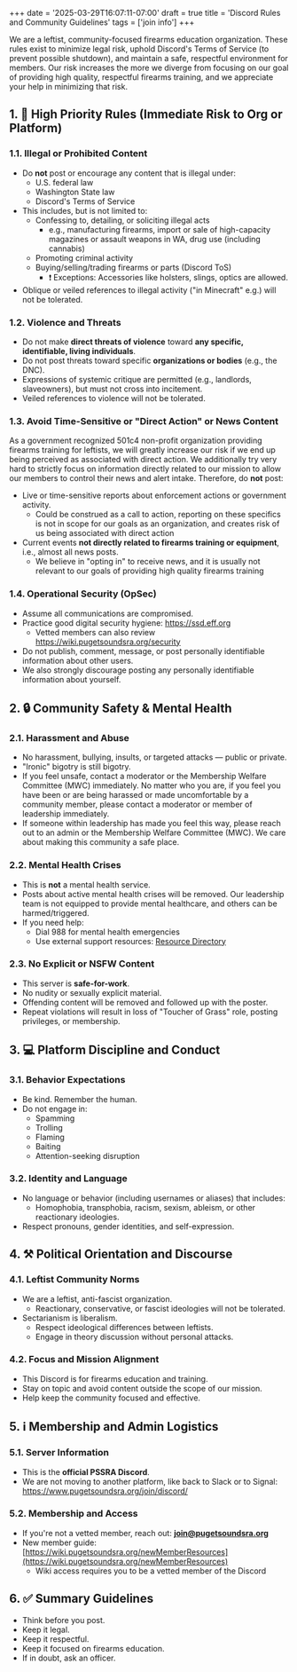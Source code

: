 +++
date = '2025-03-29T16:07:11-07:00'
draft = true
title = 'Discord Rules and Community Guidelines'
tags = ['join info']
+++

We are a leftist, community-focused firearms education organization. These rules exist to minimize legal risk, uphold Discord's Terms of Service (to prevent possible shutdown), and maintain a safe, respectful environment for members. Our risk increases the more we diverge from focusing on our goal of providing high quality, respectful firearms training, and we appreciate your help in minimizing that risk.

<!--more-->

## 1. 🚨 High Priority Rules (Immediate Risk to Org or Platform)
### 1.1. Illegal or Prohibited Content
- Do **not** post or encourage any content that is illegal under:
  - U.S. federal law
  - Washington State law
  - Discord's Terms of Service
- This includes, but is not limited to:
  - Confessing to, detailing, or soliciting illegal acts
    - e.g., manufacturing firearms, import or sale of high-capacity magazines or assault weapons in WA, drug use (including cannabis)
  - Promoting criminal activity
  - Buying/selling/trading firearms or parts (Discord ToS)
    - ❗ Exceptions: Accessories like holsters, slings, optics are allowed.
- Oblique or veiled references to illegal activity ("in Minecraft" e.g.) will not be tolerated.

### 1.2. Violence and Threats
- Do not make **direct threats of violence** toward **any specific, identifiable, living individuals**.
- Do not post threats toward specific **organizations or bodies** (e.g., the DNC).
- Expressions of systemic critique are permitted (e.g., landlords, slaveowners), but must not cross into incitement.
- Veiled references to violence will not be tolerated.

### 1.3. Avoid Time-Sensitive or "Direct Action" or News Content
As a government recognized 501c4 non-profit organization providing firearms training for leftists, we will greatly increase our risk if we end up being perceived as associated with direct action. We additionally try very hard to strictly focus on information directly related to our mission to allow our members to control their news and alert intake. Therefore, do **not** post:
- Live or time-sensitive reports about enforcement actions or government activity.
  - Could be construed as a call to action, reporting on these specifics is not in scope for our goals as an organization, and creates risk of us being associated with direct action
- Current events **not directly related to firearms training or equipment**, i.e., almost all news posts.
  - We believe in "opting in" to receive news, and it is usually not relevant to our goals of providing high quality firearms training

### 1.4. Operational Security (OpSec)
- Assume all communications are compromised.
- Practice good digital security hygiene: https://ssd.eff.org
  - Vetted members can also review https://wiki.pugetsoundsra.org/security
- Do not publish, comment, message, or post personally identifiable information about other users.
- We also strongly discourage posting any personally identifiable information about yourself.

## 2. 🔒 Community Safety & Mental Health
### 2.1. Harassment and Abuse
- No harassment, bullying, insults, or targeted attacks — public or private.
- "Ironic" bigotry is still bigotry.
- If you feel unsafe, contact a moderator or the Membership Welfare Committee (MWC) immediately. No matter who you are, if you feel you have been or are being harassed or made uncomfortable by a community member, please contact a moderator or member of leadership immediately.
- If someone within leadership has made you feel this way, please reach out to an admin or the Membership Welfare Committee (MWC). We care about making this community a safe place.

### 2.2. Mental Health Crises
- This is **not** a mental health service.
- Posts about active mental health crises will be removed. Our leadership team is not equipped to provide mental healthcare, and others can be harmed/triggered.
- If you need help:
  - Dial 988 for mental health emergencies
  - Use external support resources: [Resource Directory](https://www.hca.wa.gov/free-or-low-cost-health-care/i-need-behavioral-health-support/mental-health-crisis-lines#crisis-lines)

### 2.3. No Explicit or NSFW Content
- This server is **safe-for-work**.
- No nudity or sexually explicit material.
- Offending content will be removed and followed up with the poster.
- Repeat violations will result in loss of "Toucher of Grass" role, posting privileges, or membership.

## 3. 💻 Platform Discipline and Conduct
### 3.1. Behavior Expectations
- Be kind. Remember the human.
- Do not engage in:
  - Spamming
  - Trolling
  - Flaming
  - Baiting
  - Attention-seeking disruption

### 3.2. Identity and Language
- No language or behavior (including usernames or aliases) that includes:
  - Homophobia, transphobia, racism, sexism, ableism, or other reactionary ideologies.
- Respect pronouns, gender identities, and self-expression.

## 4. ⚒️ Political Orientation and Discourse
### 4.1. Leftist Community Norms
- We are a leftist, anti-fascist organization.
  - Reactionary, conservative, or fascist ideologies will not be tolerated.
- Sectarianism is liberalism.
  - Respect ideological differences between leftists.
  - Engage in theory discussion without personal attacks.

### 4.2. Focus and Mission Alignment
- This Discord is for firearms education and training.
- Stay on topic and avoid content outside the scope of our mission.
- Help keep the community focused and effective.

## 5. ℹ️ Membership and Admin Logistics
### 5.1. Server Information
- This is the **official PSSRA Discord**.
- We are not moving to another platform, like back to Slack or to Signal: https://www.pugetsoundsra.org/join/discord/

### 5.2. Membership and Access
- If you're not a vetted member, reach out: **join@pugetsoundsra.org**
- New member guide: [https://wiki.pugetsoundsra.org/newMemberResources](https://wiki.pugetsoundsra.org/newMemberResources)
  - Wiki access requires you to be a vetted member of the Discord

## 6. ✅ Summary Guidelines
- Think before you post.
- Keep it legal.
- Keep it respectful.
- Keep it focused on firearms education.
- If in doubt, ask an officer.